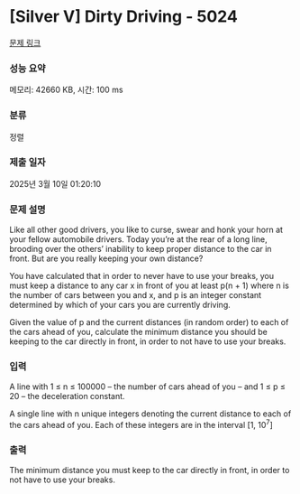 # [Silver V] Dirty Driving - 5024 

[문제 링크](https://www.acmicpc.net/problem/5024) 

### 성능 요약

메모리: 42660 KB, 시간: 100 ms

### 분류

정렬

### 제출 일자

2025년 3월 10일 01:20:10

### 문제 설명

<p>Like all other good drivers, you like to curse, swear and honk your horn at your fellow automobile drivers. Today you’re at the rear of a long line, brooding over the others’ inability to keep proper distance to the car in front. But are you really keeping your own distance?</p>

<p>You have calculated that in order to never have to use your breaks, you must keep a distance to any car x in front of you at least p(n + 1) where n is the number of cars between you and x, and p is an integer constant determined by which of your cars you are currently driving.</p>

<p>Given the value of p and the current distances (in random order) to each of the cars ahead of you, calculate the minimum distance you should be keeping to the car directly in front, in order to not have to use your breaks.</p>

### 입력 

 <p>A line with 1 ≤ n ≤ 100000 – the number of cars ahead of you – and 1 ≤ p ≤ 20 – the deceleration constant.</p>

<p>A single line with n unique integers denoting the current distance to each of the cars ahead of you. Each of these integers are in the interval [1, 10<sup>7</sup>]</p>

### 출력 

 <p>The minimum distance you must keep to the car directly in front, in order to not have to use your breaks.</p>

